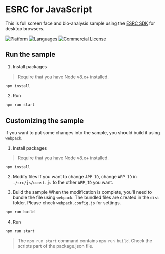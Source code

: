 # ESRC for JavaScript
This is full screen face and bio-analysis sample using the [ESRC SDK](https://github.com/esrc-official/ESRC-SDK-JavaScript) for desktop browsers.

[![Platform](https://img.shields.io/badge/platform-JAVASCRIPT-orange.svg)](https://github.com/esrc-official/ESRC-JavaScript)
[![Languages](https://img.shields.io/badge/language-JAVASCRIPT-orange.svg)](https://github.com/esrc-official/ESRC-JavaScript)
[![Commercial License](https://img.shields.io/badge/License-Commercial-brightgreen.svg)](https://github.com/esrc-official/ESRC-JavaScript/blob/master/LICENSE.md)

## Run the sample
1. Install packages

> Require that you have Node v8.x+ installed.

```bash
npm install
```

2. Run
```bash
npm run start
```

## Customizing the sample
if you want to put some changes into the sample, you should build it using `webpack`.

1. Install packages

> Require that you have Node v8.x+ installed.

```bash
npm install
```

2. Modify files
If you want to change `APP_ID`, change `APP_ID` in `./src/js/const.js` to the other `APP_ID` you want.

3. Build the sample
When the modification is complete, you'll need to bundle the file using `webpack`. The bundled files are created in the `dist` folder.
Please check `webpack.config.js` for settings.

```bash
npm run build
```

4. Run
```bash
npm run start
```

> The `npm run start` command contains `npm run build`. Check the scripts part of the package.json file.